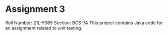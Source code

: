 # Assignment 3
Roll Number: 21L-5365
Section: BCS-7A
This project contains Java code for an assignment related to unit testing.
